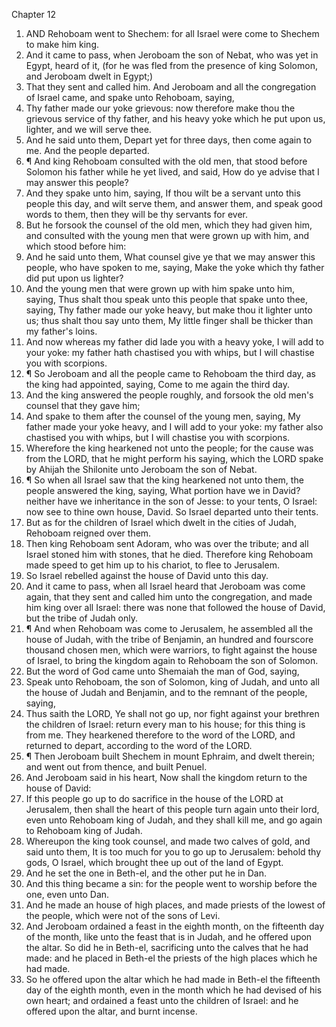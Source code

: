 

Chapter 12

1. AND Rehoboam went to Shechem: for all Israel were come to Shechem to make him king.
2. And it came to pass, when Jeroboam the son of Nebat, who was yet in Egypt, heard of it, (for he was fled from the presence of king Solomon, and Jeroboam dwelt in Egypt;)
3. That they sent and called him.  And Jeroboam and all the congregation of Israel came, and spake unto Rehoboam, saying,
4. Thy father made our yoke grievous: now therefore make thou the grievous service of thy father, and his heavy yoke which he put upon us, lighter, and we will serve thee.
5. And he said unto them, Depart yet for three days, then come again to me.  And the people departed.
6. ¶ And king Rehoboam consulted with the old men, that stood before Solomon his father while he yet lived, and said, How do ye advise that I may answer this people?
7. And they spake unto him, saying, If thou wilt be a servant unto this people this day, and wilt serve them, and answer them, and speak good words to them, then they will be thy servants for ever.
8. But he forsook the counsel of the old men, which they had given him, and consulted with the young men that were grown up with him, and which stood before him:
9. And he said unto them, What counsel give ye that we may answer this people, who have spoken to me, saying, Make the yoke which thy father did put upon us lighter?
10. And the young men that were grown up with him spake unto him, saying, Thus shalt thou speak unto this people that spake unto thee, saying, Thy father made our yoke heavy, but make thou it lighter unto us; thus shalt thou say unto them, My little finger shall be thicker than my father's loins.
11. And now whereas my father did lade you with a heavy yoke, I will add to your yoke: my father hath chastised you with whips, but I will chastise you with scorpions.
12. ¶ So Jeroboam and all the people came to Rehoboam the third day, as the king had appointed, saying, Come to me again the third day.
13. And the king answered the people roughly, and forsook the old men's counsel that they gave him;
14. And spake to them after the counsel of the young men, saying, My father made your yoke heavy, and I will add to your yoke: my father also chastised you with whips, but I will chastise you with scorpions.
15. Wherefore the king hearkened not unto the people; for the cause was from the LORD, that he might perform his saying, which the LORD spake by Ahijah the Shilonite unto Jeroboam the son of Nebat.
16. ¶ So when all Israel saw that the king hearkened not unto them, the people answered the king, saying, What portion have we in David?  neither have we inheritance in the son of Jesse: to your tents, O Israel: now see to thine own house, David.  So Israel departed unto their tents.
17. But as for the children of Israel which dwelt in the cities of Judah, Rehoboam reigned over them.
18. Then king Rehoboam sent Adoram, who was over the tribute; and all Israel stoned him with stones, that he died.  Therefore king Rehoboam made speed to get him up to his chariot, to flee to Jerusalem.
19. So Israel rebelled against the house of David unto this day.
20. And it came to pass, when all Israel heard that Jeroboam was come again, that they sent and called him unto the congregation, and made him king over all Israel: there was none that followed the house of David, but the tribe of Judah only.
21. ¶ And when Rehoboam was come to Jerusalem, he assembled all the house of Judah, with the tribe of Benjamin, an hundred and fourscore thousand chosen men, which were warriors, to fight against the house of Israel, to bring the kingdom again to Rehoboam the son of Solomon.
22. But the word of God came unto Shemaiah the man of God, saying,
23. Speak unto Rehoboam, the son of Solomon, king of Judah, and unto all the house of Judah and Benjamin, and to the remnant of the people, saying,
24. Thus saith the LORD, Ye shall not go up, nor fight against your brethren the children of Israel: return every man to his house; for this thing is from me.  They hearkened therefore to the word of the LORD, and returned to depart, according to the word of the LORD.
25. ¶ Then Jeroboam built Shechem in mount Ephraim, and dwelt therein; and went out from thence, and built Penuel.
26. And Jeroboam said in his heart, Now shall the kingdom return to the house of David:
27. If this people go up to do sacrifice in the house of the LORD at Jerusalem, then shall the heart of this people turn again unto their lord, even unto Rehoboam king of Judah, and they shall kill me, and go again to Rehoboam king of Judah.
28. Whereupon the king took counsel, and made two calves of gold, and said unto them, It is too much for you to go up to Jerusalem: behold thy gods, O Israel, which brought thee up out of the land of Egypt.
29. And he set the one in Beth-el, and the other put he in Dan.
30. And this thing became a sin: for the people went to worship before the one, even unto Dan.
31. And he made an house of high places, and made priests of the lowest of the people, which were not of the sons of Levi.
32. And Jeroboam ordained a feast in the eighth month, on the fifteenth day of the month, like unto the feast that is in Judah, and he offered upon the altar.  So did he in Beth-el, sacrificing unto the calves that he had made: and he placed in Beth-el the priests of the high places which he had made.
33. So he offered upon the altar which he had made in Beth-el the fifteenth day of the eighth month, even in the month which he had devised of his own heart; and ordained a feast unto the children of Israel: and he offered upon the altar, and burnt incense.
